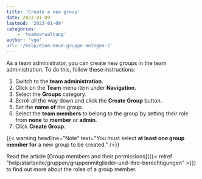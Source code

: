 ```yaml
---
title: 'Create a new group'
date: 2023-01-09
lastmod: '2023-01-09'
categories:
    - 'teamverwaltung'
author: 'vge'
url: '/help/eine-neue-gruppe-anlegen-2'
---
```


As a team administrator, you can create new groups in the team administration. To do this, follow these instructions:

1. Switch to the **team administration**.
2. Click on the **Team** menu item under **Navigation**.
3. Select the **Groups** category.
4. Scroll all the way down and click the **Create Group** button.
5. Set the **name of** the group.
6. Select the **team members** to belong to the group by setting their role from **none** to **member** or **admin**.
7. Click **Create Group**.

{{< warning  headline="Note"  text="You must select **at least one group member for** a new group to be created." />}}

Read the article [Group members and their permissions]({{< relref "help/startseite/gruppen/gruppenmitglieder-und-ihre-berechtigungen" >}}) to find out more about the roles of a group member.
